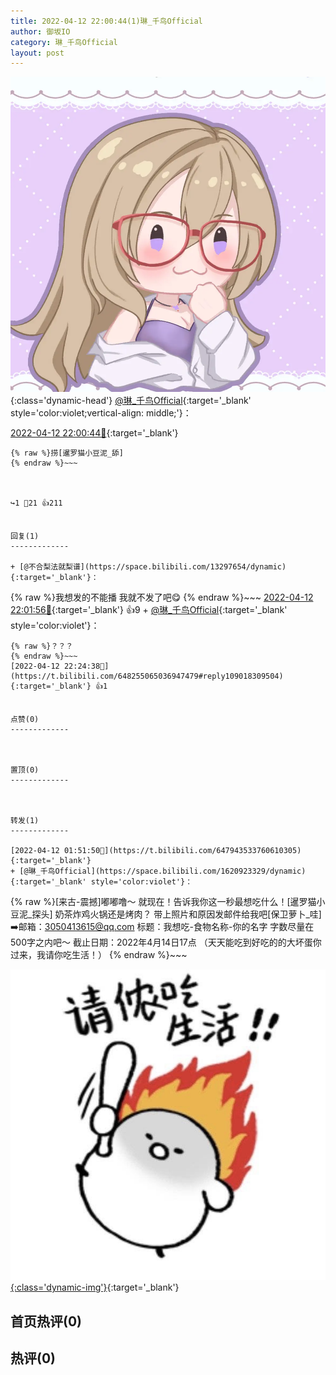 ```yaml
---
title: 2022-04-12 22:00:44(1)琳_千鸟Official
author: 御坂IO
category: 琳_千鸟Official
layout: post
---
```


![img](/images/c0a88f85ebd0d056f37b114e0748e69556c8b488.jpg){:class='dynamic-head'}
[@琳_千鸟Official](https://space.bilibili.com/1620923329/dynamic){:target='_blank' style='color:violet;vertical-align: middle;'}：

[2022-04-12 22:00:44🔗](https://t.bilibili.com/648255065036947479){:target='_blank'}

~~~
{% raw %}捞[暹罗猫小豆泥_舔]
{% endraw %}~~~



↪️1 💬21 👍211


回复(1)
-------------

+ [@不合梨法就梨谱](https://space.bilibili.com/13297654/dynamic){:target='_blank'}：
~~~
{% raw %}我想发的不能播 我就不发了吧😋
{% endraw %}~~~
[2022-04-12 22:01:56🔗](https://t.bilibili.com/648255065036947479#reply109015142768){:target='_blank'} 👍9
    + [@琳_千鸟Official](https://space.bilibili.com/1620923329/dynamic){:target='_blank' style='color:violet'}：
~~~
{% raw %}？？？
{% endraw %}~~~
[2022-04-12 22:24:38🔗](https://t.bilibili.com/648255065036947479#reply109018309504){:target='_blank'} 👍1


点赞(0)
-------------



置顶(0)
-------------



转发(1)
-------------

[2022-04-12 01:51:50🔗](https://t.bilibili.com/647943533760610305){:target='_blank'}
+ [@琳_千鸟Official](https://space.bilibili.com/1620923329/dynamic){:target='_blank' style='color:violet'}：
~~~
{% raw %}[来古-震撼]嘟嘟噜～
就现在！告诉我你这一秒最想吃什么！[暹罗猫小豆泥_探头]
奶茶炸鸡火锅还是烤肉？
带上照片和原因发邮件给我吧[保卫萝卜_哇]
➡️邮箱：3050413615@qq.com
标题：我想吃-食物名称-你的名字
字数尽量在500字之内吧～
截止日期：2022年4月14日17点
（天天能吃到好吃的的大坏蛋你过来，我请你吃生活！）
{% endraw %}~~~


[![img](/images/0814fa0839d8d288b1ba3dcce55c2c36d0355863.jpg){:class='dynamic-img'}](/images/0814fa0839d8d288b1ba3dcce55c2c36d0355863.jpg){:target='_blank'}




首页热评(0)
-------------



热评(0)
-------------




